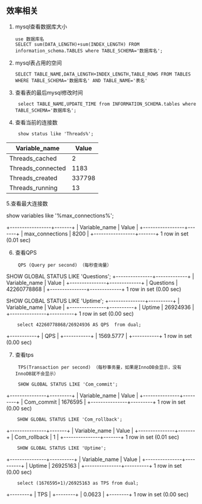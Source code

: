 ## 效率相关

1. mysql查看数据库大小
    
       use 数据库名
       SELECT sum(DATA_LENGTH)+sum(INDEX_LENGTH) FROM information_schema.TABLES where TABLE_SCHEMA='数据库名';

2. mysql表占用的空间

       SELECT TABLE_NAME,DATA_LENGTH+INDEX_LENGTH,TABLE_ROWS FROM TABLES WHERE TABLE_SCHEMA='数据库名' AND TABLE_NAME='表名'
       
3. 查看表的最后mysql修改时间

        select TABLE_NAME,UPDATE_TIME from INFORMATION_SCHEMA.tables where TABLE_SCHEMA='数据库名';

4. 查看当前的连接数

        show status like 'Threads%';



| Variable_name     | Value  |
| ----------------- | ------ |
| Threads_cached    | 2      |
| Threads_connected | 1183   |   //当前连接数
| Threads_created   | 337798 |
| Threads_running   | 13     |   //当前的并发数



5.查看最大连接数


show variables like '%max_connections%';


+-----------------+-------+
| Variable_name   | Value |
+-----------------+-------+
| max_connections | 8200  |
+-----------------+-------+
1 row in set (0.01 sec)


6. 查看QPS

        QPS (Query per second) （每秒查询量）


 SHOW GLOBAL STATUS LIKE 'Questions';
+---------------+-------------+
| Variable_name | Value       |
+---------------+-------------+
| Questions     | 42260778868 |
+---------------+-------------+
1 row in set (0.00 sec)


 SHOW GLOBAL STATUS LIKE 'Uptime';
+---------------+----------+
| Variable_name | Value    |
+---------------+----------+
| Uptime        | 26924936 |
+---------------+----------+
1 row in set (0.00 sec)


        select 42260778868/26924936 AS QPS  from dual;
        
+-----------+
| QPS       |
+-----------+
| 1569.5777 |
+-----------+
1 row in set (0.00 sec)


7. 查看tps

        TPS(Transaction per second) （每秒事务量，如果是InnoDB会显示，没有InnoDB就不会显示）

        SHOW GLOBAL STATUS LIKE 'Com_commit';
        
+---------------+---------+
| Variable_name | Value   |
+---------------+---------+
| Com_commit    | 1676595 |
+---------------+---------+
1 row in set (0.00 sec)


        SHOW GLOBAL STATUS LIKE 'Com_rollback';

+---------------+-------+
| Variable_name | Value |
+---------------+-------+
| Com_rollback  | 1     |
+---------------+-------+
1 row in set (0.01 sec)

        SHOW GLOBAL STATUS LIKE 'Uptime';

+---------------+----------+
| Variable_name | Value    |
+---------------+----------+
| Uptime        | 26925163 |
+---------------+----------+
1 row in set (0.00 sec)

        select (1676595+1)/26925163 as TPS from dual;
        
+--------+
| TPS    |
+--------+
| 0.0623 |
+--------+
1 row in set (0.00 sec)
